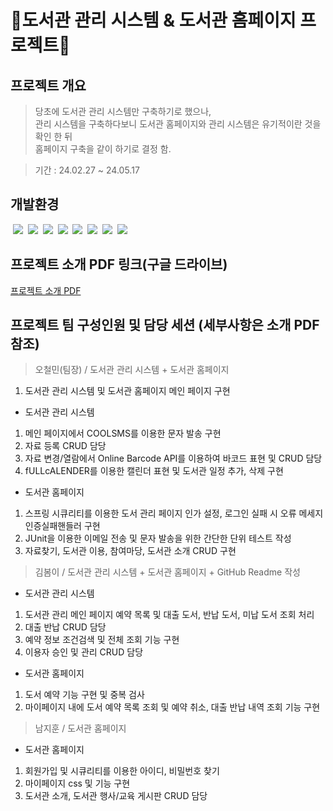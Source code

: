 # 📖도서관 관리 시스템 & 도서관 홈페이지 프로젝트📖

## 프로젝트 개요
> 당초에 도서관 관리 시스템만 구축하기로 했으나,   
> 관리 시스템을 구축하다보니 도서관 홈페이지와 관리 시스템은 유기적이란 것을 확인 한 뒤   
> 홈페이지 구축을 같이 하기로 결정 함.

> 기간 : 24.02.27 ~ 24.05.17

## 개발환경
 <img src="https://img.shields.io/badge/Java17-000000?style=flat&logo=OpenJDK&logoColor=white">
 <img src="https://img.shields.io/badge/HTML5-E34F26?style=flat&logo=HTML5&logoColor=white">
 <img src="https://img.shields.io/badge/Javascript-F7DF1E?style=flat&logo=javascript&logoColor=white">
 <img src="https://img.shields.io/badge/CSS3-1572B6?style=flat&logo=CSS3&logoColor=white">
 <img src="https://img.shields.io/badge/MariaDB-003545?style=flat&logo=mariadb&logoColor=white">
 <img src="https://img.shields.io/badge/Spring Boot-6DB33F?style=flat&logo=springboot&logoColor=white">
 <img src="https://img.shields.io/badge/Spring Security-6DB33F?style=flat&logo=springsecurity&logoColor=white">
 <img src="https://img.shields.io/badge/Bootstrap-7952B3?style=flat&logo=bootstrap&logoColor=white">

## 프로젝트 소개 PDF 링크(구글 드라이브)
[프로젝트 소개 PDF](https://drive.google.com/file/d/1S-7tNta6D1HrAiY8iarJNu9-yDqh98_3/preview)

## 프로젝트 팀 구성인원 및 담당 세션 (세부사항은 소개 PDF 참조)
> 오철민(팀장) / 도서관 관리 시스템 + 도서관 홈페이지
1. 도서관 관리 시스템 및 도서관 홈페이지 메인 페이지 구현
- 도서관 관리 시스템
1. 메인 페이지에서 COOLSMS를 이용한 문자 발송 구현
2. 자료 등록 CRUD 담당 
3. 자료 변경/열람에서 Online Barcode API를 이용하여 바코드 표현 및 CRUD 담당
4. fULLcALENDER를 이용한 캘린더 표현 및 도서관 일정 추가, 삭제 구현
- 도서관 홈페이지
1. 스프링 시큐리티를 이용한 도서 관리 페이지 인가 설정, 로그인 실패 시 오류 메세지 인증실패핸들러 구현
2. JUnit을 이용한 이메일 전송 및 문자 발송을 위한 간단한 단위 테스트 작성
3. 자료찾기, 도서관 이용, 참여마당, 도서관 소개 CRUD 구현

> 김봄이 / 도서관 관리 시스템 + 도서관 홈페이지 + GitHub Readme 작성
- 도서관 관리 시스템
1. 도서관 관리 메인 페이지 예약 목록 및 대출 도서, 반납 도서, 미납 도서 조회 처리
2. 대출 반납 CRUD 담당
3. 예약 정보 조건검색 및 전체 조회 기능 구현
4. 이용자 승인 및 관리 CRUD 담당
- 도서관 홈페이지
1. 도서 예약 기능 구현 및 중복 검사
2. 마이페이지 내에 도서 예약 목록 조회 및 예약 취소, 대출 반납 내역 조회 기능 구현

> 남지훈 / 도서관 홈페이지
- 도서관 홈페이지
1. 회원가입 및 시큐리티를 이용한 아이디, 비밀번호 찾기
2. 마이페이지 css 및 기능 구현
3. 도서관 소개, 도서관 행사/교육 게시판 CRUD 담당
